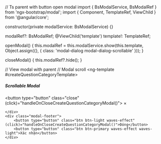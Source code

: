// Ts parent with button open modal
import { BsModalService, BsModalRef } from 'ngx-bootstrap/modal';
import { Component, TemplateRef, ViewChild } from '@angular/core';

constructor(private modalService: BsModalService) {}

modalRef?: BsModalRef;
@ViewChild('template') template!: TemplateRef<any>;

openModal() {
    this.modalRef = this.modalService.show(this.template, Object.assign({}, { class: 'modal-dialog modal-dialog-scrollable' }));
}

closeModal() {
    this.modalRef?.hide();
}

// View modal with parent
// Modal scroll
<ng-template #createQuestionCategoryTemplate>
    <div class="modal-header">
        <h5 class="modal-title mt-0" id="exampleModalScrollableTitle">Scrollable Modal</h5>
        <button type="button" class="close" (click)="handleOnCloseCreateQuestionCategoryModal()">
            <span aria-hidden="true">&times;</span>
        </button>
    </div>
    <div class="modal-body">
       
    </div>
    <div class="modal-footer">
        <button type="button" class="btn btn-light waves-effect" (click)="handleOnCloseCreateQuestionCategoryModal()">Đóng</button>
        <button type="button" class="btn btn-primary waves-effect waves-light">Xác nhận</button>
    </div>
</ng-template>

